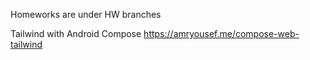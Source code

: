 Homeworks are under HW branches 

Tailwind with Android Compose
https://amryousef.me/compose-web-tailwind
